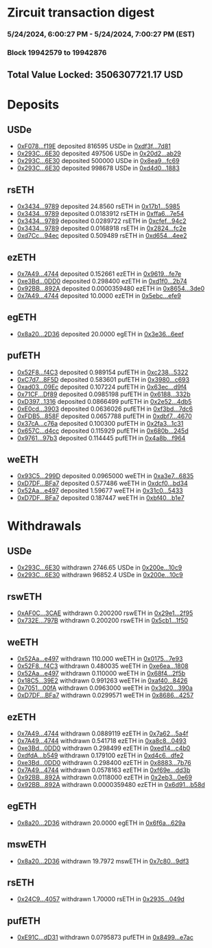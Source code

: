 # Zircuit transaction digest
### 5/24/2024, 6:00:27 PM - 5/24/2024, 7:00:27 PM (EST)
### Block 19942579 to 19942876

## Total Value Locked: 3506307721.17 USD

# Deposits
## USDe
- [0xF078...f19E](https://etherscan.io/address/0xF078969E55caBF9AE3f26afeB5EC627B4430f19E) deposited 816595 USDe in [0xdf3f...7d81](https://etherscan.io/tx/0xF078969E55caBF9AE3f26afeB5EC627B4430f19E)
- [0x293C...6E30](https://etherscan.io/address/0x293C6937D8D82e05B01335F7B33FBA0c8e256E30) deposited 497506 USDe in [0x20d2...ab29](https://etherscan.io/tx/0x293C6937D8D82e05B01335F7B33FBA0c8e256E30)
- [0x293C...6E30](https://etherscan.io/address/0x293C6937D8D82e05B01335F7B33FBA0c8e256E30) deposited 500000 USDe in [0x8ea9...fc69](https://etherscan.io/tx/0x293C6937D8D82e05B01335F7B33FBA0c8e256E30)
- [0x293C...6E30](https://etherscan.io/address/0x293C6937D8D82e05B01335F7B33FBA0c8e256E30) deposited 998678 USDe in [0xd4d0...1883](https://etherscan.io/tx/0x293C6937D8D82e05B01335F7B33FBA0c8e256E30)
## rsETH
- [0x3434...9789](https://etherscan.io/address/0x34349c5569e7B846c3558961552D2202760A9789) deposited 24.8560 rsETH in [0x17b1...5985](https://etherscan.io/tx/0x34349c5569e7B846c3558961552D2202760A9789)
- [0x3434...9789](https://etherscan.io/address/0x34349c5569e7B846c3558961552D2202760A9789) deposited 0.0183912 rsETH in [0xffa6...7e54](https://etherscan.io/tx/0x34349c5569e7B846c3558961552D2202760A9789)
- [0x3434...9789](https://etherscan.io/address/0x34349c5569e7B846c3558961552D2202760A9789) deposited 0.0289722 rsETH in [0xcfef...94c2](https://etherscan.io/tx/0x34349c5569e7B846c3558961552D2202760A9789)
- [0x3434...9789](https://etherscan.io/address/0x34349c5569e7B846c3558961552D2202760A9789) deposited 0.0168918 rsETH in [0x2824...fc2e](https://etherscan.io/tx/0x34349c5569e7B846c3558961552D2202760A9789)
- [0xd7Cc...94ec](https://etherscan.io/address/0xd7Cc57BfE31C7A9abC7edCE68F660329828694ec) deposited 0.509489 rsETH in [0xd654...4ee2](https://etherscan.io/tx/0xd7Cc57BfE31C7A9abC7edCE68F660329828694ec)
## ezETH
- [0x7A49...4744](https://etherscan.io/address/0x7A493Be5c2ce014cD049Bf178a1ac0Db1B434744) deposited 0.152661 ezETH in [0x9619...fe7e](https://etherscan.io/tx/0x7A493Be5c2ce014cD049Bf178a1ac0Db1B434744)
- [0xe3Bd...0DD0](https://etherscan.io/address/0xe3Bd8A789B30a16A78B16e4e1F90364EEaBB0DD0) deposited 0.298400 ezETH in [0xd1f0...2b74](https://etherscan.io/tx/0xe3Bd8A789B30a16A78B16e4e1F90364EEaBB0DD0)
- [0x92BB...892A](https://etherscan.io/address/0x92BB80E27504902A6Dc3a07843B071d52A97892A) deposited 0.0000359480 ezETH in [0x8654...3de0](https://etherscan.io/tx/0x92BB80E27504902A6Dc3a07843B071d52A97892A)
- [0x7A49...4744](https://etherscan.io/address/0x7A493Be5c2ce014cD049Bf178a1ac0Db1B434744) deposited 10.0000 ezETH in [0x5ebc...efe9](https://etherscan.io/tx/0x7A493Be5c2ce014cD049Bf178a1ac0Db1B434744)
## egETH
- [0x8a20...2D36](https://etherscan.io/address/0x8a20A9CD1Ce3c40c997345a3fe15f76A500e2D36) deposited 20.0000 egETH in [0x3e36...6eef](https://etherscan.io/tx/0x8a20A9CD1Ce3c40c997345a3fe15f76A500e2D36)
## pufETH
- [0x52F8...f4C3](https://etherscan.io/address/0x52F88f2B3Ef01E60680771dd1d3369D9453af4C3) deposited 0.989154 pufETH in [0xc238...5322](https://etherscan.io/tx/0x52F88f2B3Ef01E60680771dd1d3369D9453af4C3)
- [0xC7d7...8F5D](https://etherscan.io/address/0xC7d7274d1Ab8504E1f7d1a4916A42A04979D8F5D) deposited 0.583601 pufETH in [0x3980...c693](https://etherscan.io/tx/0xC7d7274d1Ab8504E1f7d1a4916A42A04979D8F5D)
- [0xad03...09Ec](https://etherscan.io/address/0xad036a10acF6B5b5D85248d88D3a372f4bD109Ec) deposited 0.107224 pufETH in [0x63ec...d9f4](https://etherscan.io/tx/0xad036a10acF6B5b5D85248d88D3a372f4bD109Ec)
- [0x71CF...Df89](https://etherscan.io/address/0x71CF7a0cee5e70412561Cb1fd89eD4633AADDf89) deposited 0.0985198 pufETH in [0x6188...332b](https://etherscan.io/tx/0x71CF7a0cee5e70412561Cb1fd89eD4633AADDf89)
- [0xD397...1316](https://etherscan.io/address/0xD39738B21cc67a1C0521B543989e0d831b8d1316) deposited 0.0866499 pufETH in [0x2e52...4db5](https://etherscan.io/tx/0xD39738B21cc67a1C0521B543989e0d831b8d1316)
- [0xE0cd...3903](https://etherscan.io/address/0xE0cd71DcA2C7e106403F4F90ee95849A51873903) deposited 0.0636026 pufETH in [0xf3bd...7dc6](https://etherscan.io/tx/0xE0cd71DcA2C7e106403F4F90ee95849A51873903)
- [0xFDB5...858F](https://etherscan.io/address/0xFDB548258623236c45e76a810E37b0e55F30858F) deposited 0.0657788 pufETH in [0xdbf7...4670](https://etherscan.io/tx/0xFDB548258623236c45e76a810E37b0e55F30858F)
- [0x37cA...c76a](https://etherscan.io/address/0x37cAbD9302EF1B26481A762b6E4Ce7e30419c76a) deposited 0.100300 pufETH in [0x2fa3...1c31](https://etherscan.io/tx/0x37cAbD9302EF1B26481A762b6E4Ce7e30419c76a)
- [0x657C...d4cc](https://etherscan.io/address/0x657C2Ea551d9eDCd7be8d18d1D8Ef82a8835d4cc) deposited 0.115929 pufETH in [0x680b...245d](https://etherscan.io/tx/0x657C2Ea551d9eDCd7be8d18d1D8Ef82a8835d4cc)
- [0x9761...97b3](https://etherscan.io/address/0x97611Ed6243F59e354963d1e831d296b8a2197b3) deposited 0.114445 pufETH in [0x4a8b...f964](https://etherscan.io/tx/0x97611Ed6243F59e354963d1e831d296b8a2197b3)
## weETH
- [0x93C5...299D](https://etherscan.io/address/0x93C5F8B9c8B142De01fe5Ef5ee516bC18B34299D) deposited 0.0965000 weETH in [0xa3e7...6835](https://etherscan.io/tx/0x93C5F8B9c8B142De01fe5Ef5ee516bC18B34299D)
- [0xD7DF...BFa7](https://etherscan.io/address/0xD7DF7E085214743530afF339aFC420c7c720BFa7) deposited 0.577486 weETH in [0xdcf0...bd34](https://etherscan.io/tx/0xD7DF7E085214743530afF339aFC420c7c720BFa7)
- [0x52Aa...e497](https://etherscan.io/address/0x52Aa899454998Be5b000Ad077a46Bbe360F4e497) deposited 1.59677 weETH in [0x31c0...5433](https://etherscan.io/tx/0x52Aa899454998Be5b000Ad077a46Bbe360F4e497)
- [0xD7DF...BFa7](https://etherscan.io/address/0xD7DF7E085214743530afF339aFC420c7c720BFa7) deposited 0.187447 weETH in [0xbf40...b1e7](https://etherscan.io/tx/0xD7DF7E085214743530afF339aFC420c7c720BFa7)
# Withdrawals
## USDe
- [0x293C...6E30](https://etherscan.io/address/0x293C6937D8D82e05B01335F7B33FBA0c8e256E30) withdrawn 2746.65 USDe in [0x200e...10c9](https://etherscan.io/tx/0x293C6937D8D82e05B01335F7B33FBA0c8e256E30)
- [0x293C...6E30](https://etherscan.io/address/0x293C6937D8D82e05B01335F7B33FBA0c8e256E30) withdrawn 96852.4 USDe in [0x200e...10c9](https://etherscan.io/tx/0x293C6937D8D82e05B01335F7B33FBA0c8e256E30)
## rswETH
- [0xAF0C...3CAE](https://etherscan.io/address/0xAF0CCb70f515Cc0829a2D74CDb4b55A8497E3CAE) withdrawn 0.200200 rswETH in [0x29e1...2f95](https://etherscan.io/tx/0xAF0CCb70f515Cc0829a2D74CDb4b55A8497E3CAE)
- [0x732E...797B](https://etherscan.io/address/0x732E339894c855B598A0dd3D6e4b9b32eDfc797B) withdrawn 0.200200 rswETH in [0x5cb1...1f50](https://etherscan.io/tx/0x732E339894c855B598A0dd3D6e4b9b32eDfc797B)
## weETH
- [0x52Aa...e497](https://etherscan.io/address/0x52Aa899454998Be5b000Ad077a46Bbe360F4e497) withdrawn 110.000 weETH in [0x0175...7e93](https://etherscan.io/tx/0x52Aa899454998Be5b000Ad077a46Bbe360F4e497)
- [0x52F8...f4C3](https://etherscan.io/address/0x52F88f2B3Ef01E60680771dd1d3369D9453af4C3) withdrawn 0.480035 weETH in [0xe6ea...1808](https://etherscan.io/tx/0x52F88f2B3Ef01E60680771dd1d3369D9453af4C3)
- [0x52Aa...e497](https://etherscan.io/address/0x52Aa899454998Be5b000Ad077a46Bbe360F4e497) withdrawn 0.110000 weETH in [0x68f4...2f5b](https://etherscan.io/tx/0x52Aa899454998Be5b000Ad077a46Bbe360F4e497)
- [0x18C5...39E2](https://etherscan.io/address/0x18C53BC8867cD6d28ACd361Afe71759d573439E2) withdrawn 0.991263 weETH in [0xaf40...8426](https://etherscan.io/tx/0x18C53BC8867cD6d28ACd361Afe71759d573439E2)
- [0x7051...00fA](https://etherscan.io/address/0x70517252b5F5DC5c4e2Fb46dE22A02aE097600fA) withdrawn 0.0963000 weETH in [0x3d20...390a](https://etherscan.io/tx/0x70517252b5F5DC5c4e2Fb46dE22A02aE097600fA)
- [0xD7DF...BFa7](https://etherscan.io/address/0xD7DF7E085214743530afF339aFC420c7c720BFa7) withdrawn 0.0299571 weETH in [0x8686...4257](https://etherscan.io/tx/0xD7DF7E085214743530afF339aFC420c7c720BFa7)
## ezETH
- [0x7A49...4744](https://etherscan.io/address/0x7A493Be5c2ce014cD049Bf178a1ac0Db1B434744) withdrawn 0.0889119 ezETH in [0x7a62...5a4f](https://etherscan.io/tx/0x7A493Be5c2ce014cD049Bf178a1ac0Db1B434744)
- [0x7A49...4744](https://etherscan.io/address/0x7A493Be5c2ce014cD049Bf178a1ac0Db1B434744) withdrawn 0.541718 ezETH in [0xa8c8...0493](https://etherscan.io/tx/0x7A493Be5c2ce014cD049Bf178a1ac0Db1B434744)
- [0xe3Bd...0DD0](https://etherscan.io/address/0xe3Bd8A789B30a16A78B16e4e1F90364EEaBB0DD0) withdrawn 0.298499 ezETH in [0xed14...c4b0](https://etherscan.io/tx/0xe3Bd8A789B30a16A78B16e4e1F90364EEaBB0DD0)
- [0xdfdA...b549](https://etherscan.io/address/0xdfdAA939335F3E34Ad777b156B98aFee36abb549) withdrawn 0.179100 ezETH in [0xd4c6...dfe2](https://etherscan.io/tx/0xdfdAA939335F3E34Ad777b156B98aFee36abb549)
- [0xe3Bd...0DD0](https://etherscan.io/address/0xe3Bd8A789B30a16A78B16e4e1F90364EEaBB0DD0) withdrawn 0.298400 ezETH in [0x8883...7b76](https://etherscan.io/tx/0xe3Bd8A789B30a16A78B16e4e1F90364EEaBB0DD0)
- [0x7A49...4744](https://etherscan.io/address/0x7A493Be5c2ce014cD049Bf178a1ac0Db1B434744) withdrawn 0.0578163 ezETH in [0xf69e...dd3b](https://etherscan.io/tx/0x7A493Be5c2ce014cD049Bf178a1ac0Db1B434744)
- [0x92BB...892A](https://etherscan.io/address/0x92BB80E27504902A6Dc3a07843B071d52A97892A) withdrawn 0.0118000 ezETH in [0x2eb3...0e69](https://etherscan.io/tx/0x92BB80E27504902A6Dc3a07843B071d52A97892A)
- [0x92BB...892A](https://etherscan.io/address/0x92BB80E27504902A6Dc3a07843B071d52A97892A) withdrawn 0.0000359480 ezETH in [0x6d91...b58d](https://etherscan.io/tx/0x92BB80E27504902A6Dc3a07843B071d52A97892A)
## egETH
- [0x8a20...2D36](https://etherscan.io/address/0x8a20A9CD1Ce3c40c997345a3fe15f76A500e2D36) withdrawn 20.0000 egETH in [0x6f6a...629a](https://etherscan.io/tx/0x8a20A9CD1Ce3c40c997345a3fe15f76A500e2D36)
## mswETH
- [0x8a20...2D36](https://etherscan.io/address/0x8a20A9CD1Ce3c40c997345a3fe15f76A500e2D36) withdrawn 19.7972 mswETH in [0x7c80...9df3](https://etherscan.io/tx/0x8a20A9CD1Ce3c40c997345a3fe15f76A500e2D36)
## rsETH
- [0x24C9...4057](https://etherscan.io/address/0x24C99c4f527559d4fEFA735f5732F0a478864057) withdrawn 1.70000 rsETH in [0x2935...049d](https://etherscan.io/tx/0x24C99c4f527559d4fEFA735f5732F0a478864057)
## pufETH
- [0xE91C...dD31](https://etherscan.io/address/0xE91C5fEBE26A3dD39b115CEEf6de2D59319DdD31) withdrawn 0.0795873 pufETH in [0x8499...e7ac](https://etherscan.io/tx/0xE91C5fEBE26A3dD39b115CEEf6de2D59319DdD31)
